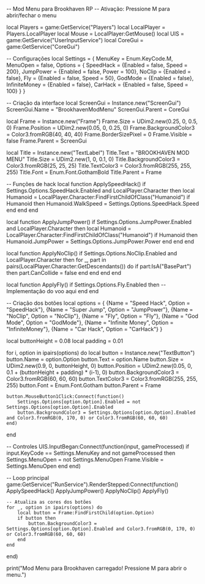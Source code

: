 -- Mod Menu para Brookhaven RP
-- Ativação: Pressione M para abrir/fechar o menu

local Players = game:GetService("Players")
local LocalPlayer = Players.LocalPlayer
local Mouse = LocalPlayer:GetMouse()
local UIS = game:GetService("UserInputService")
local CoreGui = game:GetService("CoreGui")

-- Configurações
local Settings = {
    MenuKey = Enum.KeyCode.M,
    MenuOpen = false,
    Options = {
        SpeedHack = {Enabled = false, Speed = 200},
        JumpPower = {Enabled = false, Power = 100},
        NoClip = {Enabled = false},
        Fly = {Enabled = false, Speed = 50},
        GodMode = {Enabled = false},
        InfiniteMoney = {Enabled = false},
        CarHack = {Enabled = false, Speed = 100}
    }
}

-- Criação da interface
local ScreenGui = Instance.new("ScreenGui")
ScreenGui.Name = "BrookhavenModMenu"
ScreenGui.Parent = CoreGui

local Frame = Instance.new("Frame")
Frame.Size = UDim2.new(0.25, 0, 0.5, 0)
Frame.Position = UDim2.new(0.05, 0, 0.25, 0)
Frame.BackgroundColor3 = Color3.fromRGB(40, 40, 40)
Frame.BorderSizePixel = 0
Frame.Visible = false
Frame.Parent = ScreenGui

local Title = Instance.new("TextLabel")
Title.Text = "BROOKHAVEN MOD MENU"
Title.Size = UDim2.new(1, 0, 0.1, 0)
Title.BackgroundColor3 = Color3.fromRGB(25, 25, 25)
Title.TextColor3 = Color3.fromRGB(255, 255, 255)
Title.Font = Enum.Font.GothamBold
Title.Parent = Frame

-- Funções de hack
local function ApplySpeedHack()
    if Settings.Options.SpeedHack.Enabled and LocalPlayer.Character then
        local Humanoid = LocalPlayer.Character:FindFirstChildOfClass("Humanoid")
        if Humanoid then
            Humanoid.WalkSpeed = Settings.Options.SpeedHack.Speed
        end
    end
end

local function ApplyJumpPower()
    if Settings.Options.JumpPower.Enabled and LocalPlayer.Character then
        local Humanoid = LocalPlayer.Character:FindFirstChildOfClass("Humanoid")
        if Humanoid then
            Humanoid.JumpPower = Settings.Options.JumpPower.Power
        end
    end
end

local function ApplyNoClip()
    if Settings.Options.NoClip.Enabled and LocalPlayer.Character then
        for _, part in pairs(LocalPlayer.Character:GetDescendants()) do
            if part:IsA("BasePart") then
                part.CanCollide = false
            end
        end
    end
end

local function ApplyFly()
    if Settings.Options.Fly.Enabled then
        -- Implementação do voo aqui
    end
end

-- Criação dos botões
local options = {
    {Name = "Speed Hack", Option = "SpeedHack"},
    {Name = "Super Jump", Option = "JumpPower"},
    {Name = "NoClip", Option = "NoClip"},
    {Name = "Fly", Option = "Fly"},
    {Name = "God Mode", Option = "GodMode"},
    {Name = "Infinite Money", Option = "InfiniteMoney"},
    {Name = "Car Hack", Option = "CarHack"}
}

local buttonHeight = 0.08
local padding = 0.01

for i, option in ipairs(options) do
    local button = Instance.new("TextButton")
    button.Name = option.Option
    button.Text = option.Name
    button.Size = UDim2.new(0.9, 0, buttonHeight, 0)
    button.Position = UDim2.new(0.05, 0, 0.1 + (buttonHeight + padding) * (i-1), 0)
    button.BackgroundColor3 = Color3.fromRGB(60, 60, 60)
    button.TextColor3 = Color3.fromRGB(255, 255, 255)
    button.Font = Enum.Font.Gotham
    button.Parent = Frame
    
    button.MouseButton1Click:Connect(function()
        Settings.Options[option.Option].Enabled = not Settings.Options[option.Option].Enabled
        button.BackgroundColor3 = Settings.Options[option.Option].Enabled and Color3.fromRGB(0, 170, 0) or Color3.fromRGB(60, 60, 60)
    end)
end

-- Controles
UIS.InputBegan:Connect(function(input, gameProcessed)
    if input.KeyCode == Settings.MenuKey and not gameProcessed then
        Settings.MenuOpen = not Settings.MenuOpen
        Frame.Visible = Settings.MenuOpen
    end
end)

-- Loop principal
game:GetService("RunService").RenderStepped:Connect(function()
    ApplySpeedHack()
    ApplyJumpPower()
    ApplyNoClip()
    ApplyFly()
    
    -- Atualiza as cores dos botões
    for _, option in ipairs(options) do
        local button = Frame:FindFirstChild(option.Option)
        if button then
            button.BackgroundColor3 = Settings.Options[option.Option].Enabled and Color3.fromRGB(0, 170, 0) or Color3.fromRGB(60, 60, 60)
        end
    end
end)

print("Mod Menu para Brookhaven carregado! Pressione M para abrir o menu.")
